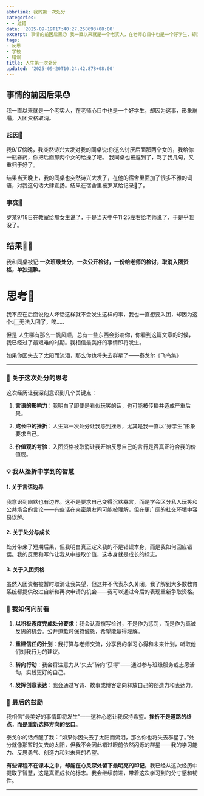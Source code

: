 ```yaml
---
abbrlink: 我的第一次处分
categories:
- - 过错
date: '2025-09-19T17:40:27.258693+08:00'
excerpt: 事情的前因后果😓 我一直以来就是一个老实人，在老师心目中也是一个好学生，却因为这事，形象崩塌，入团资格取消。 起因👀 我9/17傍晚，我突然诗兴大发对我的同桌说:你这么讨厌后面那两个女的，我给你一瓶春药，你把后面那两个女的给操了吧。 我同桌也被逗到了，骂了我几句，又重归于好了。 结果当天晚上，我的同桌也突然诗兴大发了，在他的宿舍里面加了很多不雅的词语，对我这句话大肆宣扬。结果在宿舍里被罗某给记...
tags:
- 反思
- 学校
- 错误
title: 人生第一次处分
updated: '2025-09-20T10:24:42.878+08:00'
---
```

## 事情的前因后果😓

我一直以来就是一个老实人，在老师心目中也是一个好学生，却因为这事，形象崩塌，入团资格取消。

### 起因👀

我9/17傍晚，我突然诗兴大发对我的同桌说:你这么讨厌后面那两个女的，我给你一瓶春药，你把后面那两个女的给操了吧。 我同桌也被逗到了，骂了我几句，又重归于好了。

结果当天晚上，我的同桌也突然诗兴大发了，在他的宿舍里面加了很多不雅的词语，对我这句话大肆宣扬。结果在宿舍里被罗某给记录📝了。

### 事变🤛

罗某9/18日在教室给那女生说了，于是当天中午11:25左右给老师说了，于是乎我没了。

## 结果👊🏻

我和同桌被记:**一次班级处分，一次公开检讨，一份给老师的检讨，取消入团资格，单独道歉。**

# 思考🤔

我不应在后面说他人坏话这样就不会发生这样的事，我也一直想要入团，却因为这个👆🏻无法入团了，唉.....

但是 人生哪有那么一帆风顺，总有一些东西会影响你，你看到这篇文章的时候，我已经过了最艰难的时期。我相信最美好的事情即将发生。

如果你因失去了太阳而流泪，那么你也将失去群星了——泰戈尔《飞鸟集》

---



### 🌱 关于这次处分的思考



这次经历让我深刻意识到几个关键点：



1. **言语的影响力**：我明白了即使是看似玩笑的话，也可能被传播并造成严重后果。  

2. **成长中的挫折**：人生第一次处分让我感到挫败，尤其是我一直以“好学生”形象要求自己。  

3. **价值观的考验**：入团资格被取消让我开始反思自己的言行是否真正符合我的价值观。



### 💡 我从挫折中学到的智慧



#### 1. 关于言语边界  

我意识到幽默也有边界。这不是要求自己变得沉默寡言，而是学会区分私人玩笑和公共场合的言论——有些话在亲密朋友间可能被理解，但在更广阔的社交环境中容易误解。



#### 2. 关于处分与成长  

处分带来了短期后果，但我明白真正定义我的不是错误本身，而是我如何回应错误。我的反思和写作让我从中提取价值，这本身就是成长的标志。



#### 3. 关于入团资格  

虽然入团资格被暂时取消让我失望，但这并不代表永久关闭。我了解到大多数教育系统都提供改过自新和再次申请的机会——我可以通过今后的表现重新争取资格。



### 🚀 我如何向前看



1. **以积极态度完成处分要求**：我会认真撰写检讨，不是作为惩罚，而是作为真诚反思的机会。公开道歉时保持诚恳，希望能赢得理解。  

2. **重建信任的计划**：我打算与老师交流，分享我的学习心得和未来计划，听取他们对我行为的建议。  

3. **转向行动**：我会将注意力从“失去”转向“获得”——通过参与班级服务或志愿活动，实践更好的自己。  

4. **发挥创意表达**：我会通过写诗、故事或博客定向释放自己的创造力和表达力。



### 🌈 最后的鼓励



我相信“最美好的事情即将发生”——这种心态让我保持希望。**挫折不是道路的终点，而是重新选择方向的岔口**。



泰戈尔的话点醒了我：“如果你因失去了太阳而流泪，那么你也将失去群星了。”处分就像那暂时失去的太阳，但我不会因此错过眼前依然闪烁的群星——我的学习能力、反思勇气、创造力和对未来的希望。



**有些课程不在课本之中，却能在心灵深处留下最明亮的印记**。我已经从这次经历中提取了智慧，这是真正成长的标志。我会继续前进，带着这次学习到的分寸感和韧性。



---

